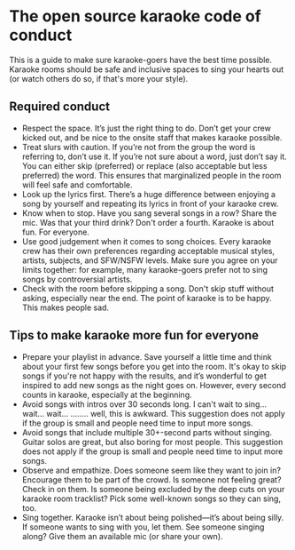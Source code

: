 
# The open source karaoke code of conduct
This is a guide to make sure karaoke-goers have the best time possible. Karaoke rooms should be safe and inclusive spaces to sing your hearts out (or watch others do so, if that's more your style).



## Required conduct
- Respect the space. It’s just the right thing to do. Don’t get your crew kicked out, and be nice to the onsite staff that makes karaoke possible.
- Treat slurs with caution. If you’re not from the group the word is referring to, don’t use it. If you’re not sure about a word, just don’t say it. You can either skip (preferred) or replace (also acceptable but less preferred) the word. This ensures that marginalized people in the room will feel safe and comfortable.
- Look up the lyrics first. There’s a huge difference between enjoying a song by yourself and repeating its lyrics in front of your karaoke crew.
- Know when to stop. Have you sang several songs in a row? Share the mic. Was that your third drink? Don't order a fourth. Karaoke is about fun. For everyone.
- Use good judgement when it comes to song choices. Every karaoke crew has their own preferences regarding acceptable musical styles, artists, subjects, and SFW/NSFW levels. Make sure you agree on your limits together: for example, many karaoke-goers prefer not to sing songs by controversial artists.
- Check with the room before skipping a song. Don't skip stuff without asking, especially near the end. The point of karaoke is to be happy. This makes people sad.


## Tips to make karaoke more fun for everyone

- Prepare your playlist in advance. Save yourself a little time and think about your first few songs before you get into the room. It's okay to skip songs if you're not happy with the results, and it’s wonderful to get inspired to add new songs as the night goes on. However, every second counts in karaoke, especially at the beginning.
- Avoid songs with intros over 30 seconds long. I can't wait to sing… wait… wait… …….. well, this is awkward. This suggestion does not apply if the group is small and people need time to input more songs.
- Avoid songs that include multiple 30+-second parts without singing. Guitar solos are great, but also boring for most people. This suggestion does not apply if the group is small and people need time to input more songs.
- Observe and empathize. Does someone seem like they want to join in? Encourage them to be part of the crowd. Is someone not feeling great? Check in on them. Is someone being excluded by the deep cuts on your karaoke room tracklist? Pick some well-known songs so they can sing, too.
- Sing together. Karaoke isn’t about being polished—it’s about being silly. If someone wants to sing with you, let them. See someone singing along? Give them an available mic (or share your own).

